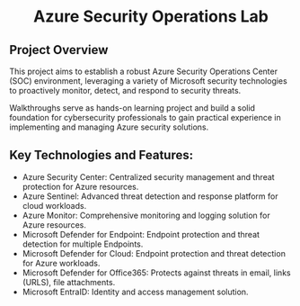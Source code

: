 <h1 align="center">Azure Security Operations Lab</h1>

## Project Overview

This project aims to establish a robust Azure Security Operations Center (SOC) environment, leveraging a variety of Microsoft security technologies to proactively monitor, detect, and respond to security threats. 

Walkthroughs serve as hands-on learning project and build a solid foundation for cybersecurity professionals to gain practical experience in implementing and managing Azure security solutions.

## Key Technologies and Features:

* Azure Security Center: Centralized security management and threat protection for Azure resources.
* Azure Sentinel: Advanced threat detection and response platform for cloud workloads.
* Azure Monitor: Comprehensive monitoring and logging solution for Azure resources.
* Microsoft Defender for Endpoint: Endpoint protection and threat detection for multiple Endpoints.
* Microsoft Defender for Cloud: Endpoint protection and threat detection for Azure workloads.
* Microsoft Defender for Office365: Protects against threats in email, links (URLS), file attachments.
* Microsoft EntraID: Identity and access management solution.
